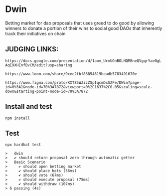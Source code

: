 # Dwin
Betting market for dao proposals that uses greed to do good by allowing winners to donate a portion of their wins to social good DAOs that inherently track their initiatives on chain


## JUDGING LINKS:

`https://docs.google.com/presentation/d/1anm_UrmUOnBOLHQMBneQVgqrYaeOgLAqE9XHEnfBvCM/edit?usp=sharing`

`https://www.loom.com/share/9cec2fbf83854619beadb5783491670e`

`https://www.figma.com/proto/KXT85WZizZSpIqcmDxSZFe/DWin?page-id=0%3A1&node-id=70%3A7872&viewport=0%2C1637%2C0.05&scaling=scale-down&starting-point-node-id=70%3A7872`

## Install and test

```
npm install 
```

## Test

```
npx hardhat test
```
```
>   dwin
>   ✔ should return proposal zero through automatic getter
>   Basic Scenario
>     ✔ should open betting market
>     ✔ should place bets (56ms)
>     ✔ should vote (67ms)
>     ✔ should execute proposal (75ms)
>     ✔ should withdraw (107ms)
> 6 passing (4s)
```
